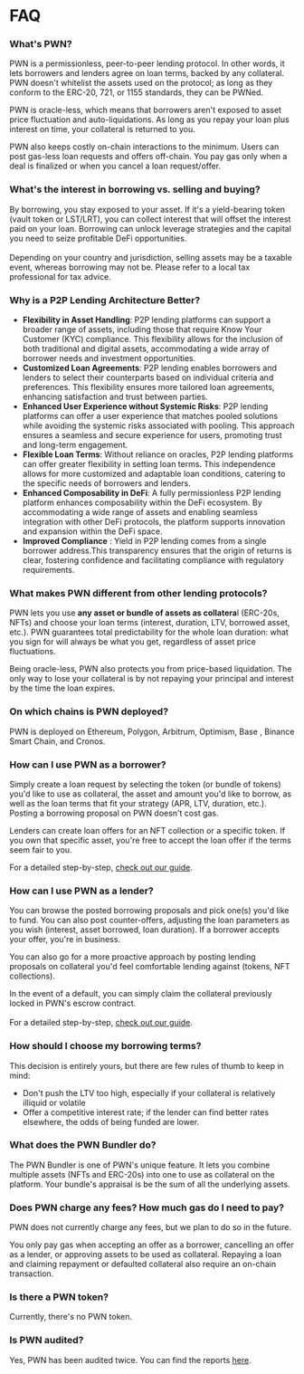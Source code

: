 # FAQ

### What's PWN?&#x20;

PWN is a permissionless, peer-to-peer lending protocol. In other words, it lets borrowers and lenders agree on loan terms, backed by any collateral. PWN doesn't whitelist the assets used on the protocol;  as long as they conform to the ERC-20, 721, or 1155 standards, they can be PWNed.

PWN is oracle-less, which means that borrowers aren't exposed to asset price fluctuation and auto-liquidations. As long as you repay your loan plus interest on time, your collateral is returned to you.&#x20;

PWN also keeps costly on-chain interactions to the minimum. Users can post gas-less loan requests and offers off-chain. You pay gas only when a deal is finalized or when you cancel a loan request/offer.&#x20;

### What's the interest in borrowing vs. selling and buying?

By borrowing, you stay exposed to your asset. If it's a yield-bearing token (vault token or LST/LRT), you can collect interest that will offset the interest paid on your loan. Borrowing can unlock leverage strategies and the capital you need to seize profitable DeFi opportunities.\
\
Depending on your country and jurisdiction, selling assets may be a taxable event, whereas borrowing may not be. Please refer to a local tax professional for tax advice.&#x20;

### Why is a P2P Lending Architecture Better?

* **Flexibility in Asset Handling**: P2P lending platforms can support a broader range of assets, including those that require Know Your Customer (KYC) compliance. This flexibility allows for the inclusion of both traditional and digital assets, accommodating a wide array of borrower needs and investment opportunities.
* **Customized Loan Agreements**: P2P lending enables borrowers and lenders to select their counterparts based on individual criteria and preferences. This flexibility ensures more tailored loan agreements, enhancing satisfaction and trust between parties.
* **Enhanced User Experience without Systemic Risks**: P2P lending platforms can offer a user experience that matches pooled solutions while avoiding the systemic risks associated with pooling. This approach ensures a seamless and secure experience for users, promoting trust and long-term engagement.
* **Flexible Loan Terms**: Without reliance on oracles, P2P lending platforms can offer greater flexibility in setting loan terms. This independence allows for more customized and adaptable loan conditions, catering to the specific needs of borrowers and lenders.
* **Enhanced Composability in DeFi**: A fully permissionless P2P lending platform enhances composability within the DeFi ecosystem. By accommodating a wide range of assets and enabling seamless integration with other DeFi protocols, the platform supports innovation and expansion within the DeFi space.
* **Improved Compliance** : Yield in P2P lending comes from a single borrower address.This transparency ensures that the origin of returns is clear, fostering confidence and facilitating compliance with regulatory requirements.

### What makes PWN different from other lending protocols?

PWN lets you use **any asset or bundle of assets as collatera**l (ERC-20s, NFTs) and choose your loan terms (interest, duration, LTV, borrowed asset, etc.). PWN guarantees total predictability for the whole loan duration: what you sign for will always be what you get, regardless of asset price fluctuations.

Being oracle-less, PWN also protects you from price-based liquidation. The only way to lose your collateral is by not repaying your principal and interest by the time the loan expires.

### **On which chains is PWN deployed?**

PWN is deployed on Ethereum, Polygon, Arbitrum, Optimism, Base , Binance Smart Chain, and Cronos.

### How can I use PWN as a borrower?&#x20;

Simply create a loan request by selecting the token (or bundle of tokens) you'd like to use as collateral, the asset and amount you'd like to borrow, as well as the loan terms that fit your strategy (APR, LTV, duration, etc.). Posting a borrowing proposal on PWN doesn't cost gas.&#x20;

Lenders can create loan offers for an NFT collection or a specific token. If you own that specific asset, you're free to accept the loan offer if the terms seem fair to you.&#x20;

For a detailed step-by-step, [check out our guide](guides/borrowing-on-pwn/).

### How can I use PWN as a lender?&#x20;

You can browse the posted borrowing proposals and pick one(s) you'd like to fund. You can also post counter-offers, adjusting the loan parameters as you wish (interest, asset borrowed, loan duration). If a borrower accepts your offer, you're in business.&#x20;

You can also go for a more proactive approach by posting lending proposals on collateral you'd feel comfortable lending against (tokens, NFT collections).

In the event of a default, you can simply claim the collateral previously locked in PWN's escrow contract. \
\
For a detailed step-by-step, [check out our guide](guides/lending-on-pwn/).

### How should I choose my borrowing terms?

This decision is entirely yours, but there are few rules of thumb to keep in mind:

* Don't push the LTV too high, especially if your collateral is relatively illiquid or volatile
* Offer a competitive interest rate; if the lender can find better rates elsewhere, the odds of being funded are lower.

### What does the PWN Bundler do?

The PWN Bundler is one of PWN's unique feature. It lets you combine multiple assets (NFTs and ERC-20s) into one to use as collateral on the platform. Your bundle's appraisal is be the sum of all the underlying assets.

### Does PWN charge any fees? How much gas do I need to pay?&#x20;

PWN does not currently charge any fees, but we plan to do so in the future.&#x20;

You only pay gas when accepting an offer as a borrower, cancelling an offer as a lender, or approving assets to be used as collateral. Repaying a loan and claiming repayment or defaulted collateral also require an on-chain transaction.

### Is there a PWN token?&#x20;

Currently, there's no PWN token.

### Is PWN audited?

Yes, PWN has been audited twice. You can find the reports [here](https://dev-docs.pwn.xyz/more-documentation/audits/pwn-v1-audits).
